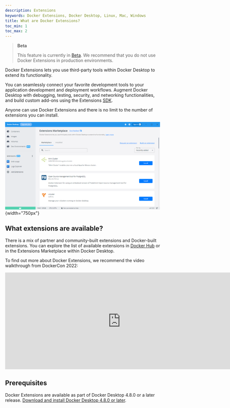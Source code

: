 ```yaml
---
description: Extensions
keywords: Docker Extensions, Docker Desktop, Linux, Mac, Windows
title: What are Docker Extensions?
toc_min: 1
toc_max: 2
---
```


> **Beta**
>
> This feature is currently in [Beta](../../release-lifecycle.md#beta). We recommend that you do not use Docker Extensions in production environments.

Docker Extensions lets you use third-party tools within Docker Desktop to extend its functionality. 

You can seamlessly connect your favorite development tools to your application development and deployment workflows. Augment Docker Desktop with debugging, testing, security, and networking functionalities, and build custom add-ons using the Extensions [SDK](../extensions-sdk/index.md).

Anyone can use Docker Extensions and there is no limit to the number of extensions you can install. 

![extenstions](../images/extensions-marketplace.PNG){width="750px"}

## What extensions are available?

There is a mix of partner and community-built extensions and Docker-built extensions. 
You can explore the list of available extensions in [Docker Hub](https://hub.docker.com/search?q=&type=extension) or in the Extensions Marketplace within Docker Desktop.

To find out more about Docker Extensions, we recommend the video walkthrough from DockerCon 2022:

<iframe width="750" height="315" src="https://www.youtube.com/embed/3rAGXS8pszQ" title="YouTube video player" frameborder="0" allow="accelerometer; autoplay; clipboard-write; encrypted-media; gyroscope; picture-in-picture" allowfullscreen></iframe>

## Prerequisites

Docker Extensions are available as part of Docker Desktop 4.8.0 or a later release. [Download and install Docker Desktop 4.8.0 or later](../release-notes.md).
